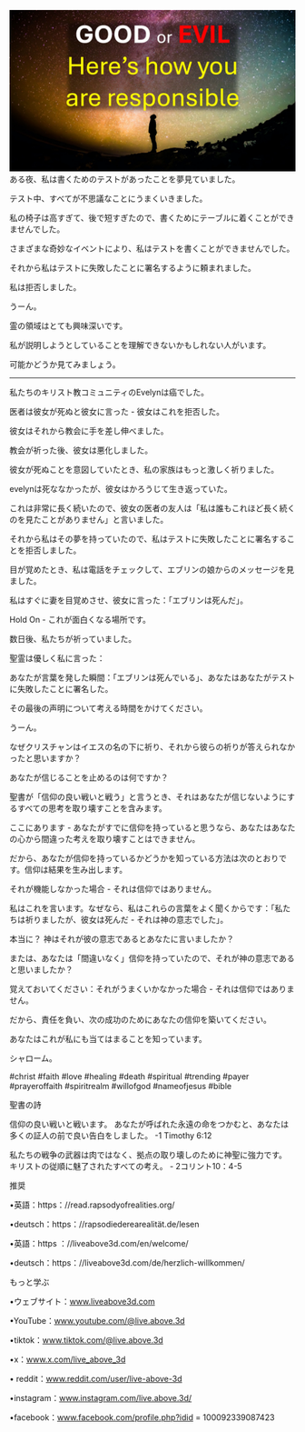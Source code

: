 ![Video cover image](../cover.jpg)
ある夜、私は書くためのテストがあったことを夢見ていました。

テスト中、すべてが不思議なことにうまくいきました。

私の椅子は高すぎて、後で短すぎたので、書くためにテーブルに着くことができませんでした。

さまざまな奇妙なイベントにより、私はテストを書くことができませんでした。

それから私はテストに失敗したことに署名するように頼まれました。

私は拒否しました。

うーん。

霊の領域はと​​ても興味深いです。

私が説明しようとしていることを理解できないかもしれない人がいます。

可能かどうか見てみましょう。

---

私たちのキリスト教コミュニティのEvelynは癌でした。

医者は彼女が死ぬと彼女に言った - 彼女はこれを拒否した。

彼女はそれから教会に手を差し伸べました。

教会が祈った後、彼女は悪化しました。

彼女が死ぬことを意図していたとき、私の家族はもっと激しく祈りました。

evelynは死ななかったが、彼女はかろうじて生き返っていた。

これは非常に長く続いたので、彼女の医者の友人は「私は誰もこれほど長く続くのを見たことがありません」と言いました。

それから私はその夢を持っていたので、私はテストに失敗したことに署名することを拒否しました。

目が覚めたとき、私は電話をチェックして、エブリンの娘からのメッセージを見ました。

私はすぐに妻を目覚めさせ、彼女に言った：「エブリンは死んだ」。

Hold On  - これが面白くなる場所です。

数日後、私たちが祈っていました。

聖霊は優しく私に言った：

あなたが言葉を発した瞬間：「エブリンは死んでいる」、あなたはあなたがテストに失敗したことに署名した。

その最後の声明について考える時間をかけてください。

うーん。

なぜクリスチャンはイエスの名の下に祈り、それから彼らの祈りが答えられなかったと思いますか？

あなたが信じることを止めるのは何ですか？

聖書が「信仰の良い戦いと戦う」と言うとき、それはあなたが信じないようにするすべての思考を取り壊すことを含みます。

ここにあります - あなたがすでに信仰を持っていると思うなら、あなたはあなたの心から間違った考えを取り壊すことはできません。

だから、あなたが信仰を持っているかどうかを知っている方法は次のとおりです。信仰は結果を生み出します。

それが機能しなかった場合 - それは信仰ではありません。

私はこれを言います。なぜなら、私はこれらの言葉をよく聞くからです：「私たちは祈りましたが、彼女は死んだ - それは神の意志でした」。

本当に？ 神はそれが彼の意志であるとあなたに言いましたか？

または、あなたは「間違いなく」信仰を持っていたので、それが神の意志であると思いましたか？

覚えておいてください：それがうまくいかなかった場合 - それは信仰ではありません。

だから、責任を負い、次の成功のためにあなたの信仰を築いてください。

あなたはこれが私にも当てはまることを知っています。

シャローム。


#christ #faith #love #healing #death #spiritual #trending #payer #prayeroffaith #spiritrealm #willofgod #nameofjesus #bible


聖書の詩

信仰の良い戦いと戦います。 あなたが呼ばれた永遠の命をつかむと、あなたは多くの証人の前で良い告白をしました。 -1 Timothy 6:12

私たちの戦争の武器は肉ではなく、拠点の取り壊しのために神聖に強力です。 キリストの従順に魅了されたすべての考え。 -  2コリント10：4-5


推奨

•英語：https：//read.rapsodyofrealities.org/

•deutsch：https：//rapsodiederearealität.de/lesen

•英語：https ：//liveabove3d.com/en/welcome/

•deutsch：https：//liveabove3d.com/de/herzlich-willkommen/


もっと学ぶ

•ウェブサイト：www.liveabove3d.com

•YouTube：www.youtube.com/@live.above.3d

•tiktok：www.tiktok.com/@live.above.3d

•x：www.x.com/live_above_3d

• reddit：www.reddit.com/user/live-above-3d

•instagram：www.instagram.com/live.above.3d/

•facebook：www.facebook.com/profile.php?idid = 100092339087423
